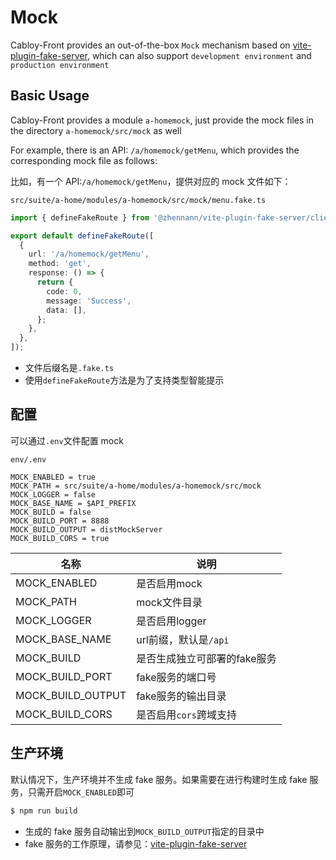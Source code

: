 # Mock

Cabloy-Front provides an out-of-the-box `Mock` mechanism based on [vite-plugin-fake-server](https://github.com/condorheroblog/vite-plugin-fake-server/), which can also support `development environment` and `production environment`

## Basic Usage

Cabloy-Front provides a module `a-homemock`, just provide the mock files in the directory `a-homemock/src/mock` as well

For example, there is an API: `/a/homemock/getMenu`, which provides the corresponding mock file as follows:

比如，有一个 API:`/a/homemock/getMenu`，提供对应的 mock 文件如下：

`src/suite/a-home/modules/a-homemock/src/mock/menu.fake.ts`

```typescript
import { defineFakeRoute } from '@zhennann/vite-plugin-fake-server/client';

export default defineFakeRoute([
  {
    url: '/a/homemock/getMenu',
    method: 'get',
    response: () => {
      return {
        code: 0,
        message: 'Success',
        data: [],
      };
    },
  },
]);
```

- 文件后缀名是`.fake.ts`
- 使用`defineFakeRoute`方法是为了支持类型智能提示

## 配置

可以通过`.env`文件配置 mock

`env/.env`

```env
MOCK_ENABLED = true
MOCK_PATH = src/suite/a-home/modules/a-homemock/src/mock
MOCK_LOGGER = false
MOCK_BASE_NAME = $API_PREFIX
MOCK_BUILD = false
MOCK_BUILD_PORT = 8888
MOCK_BUILD_OUTPUT = distMockServer
MOCK_BUILD_CORS = true
```

| 名称              | 说明                         |
| ----------------- | ---------------------------- |
| MOCK_ENABLED      | 是否启用mock                 |
| MOCK_PATH         | mock文件目录                 |
| MOCK_LOGGER       | 是否启用logger               |
| MOCK_BASE_NAME    | url前缀，默认是`/api`        |
| MOCK_BUILD        | 是否生成独立可部署的fake服务 |
| MOCK_BUILD_PORT   | fake服务的端口号             |
| MOCK_BUILD_OUTPUT | fake服务的输出目录           |
| MOCK_BUILD_CORS   | 是否启用`cors`跨域支持       |

## 生产环境

默认情况下，生产环境并不生成 fake 服务。如果需要在进行构建时生成 fake 服务，只需开启`MOCK_ENABLED`即可

```bash
$ npm run build
```

- 生成的 fake 服务自动输出到`MOCK_BUILD_OUTPUT`指定的目录中
- fake 服务的工作原理，请参见：[vite-plugin-fake-server](https://github.com/condorheroblog/vite-plugin-fake-server/)
